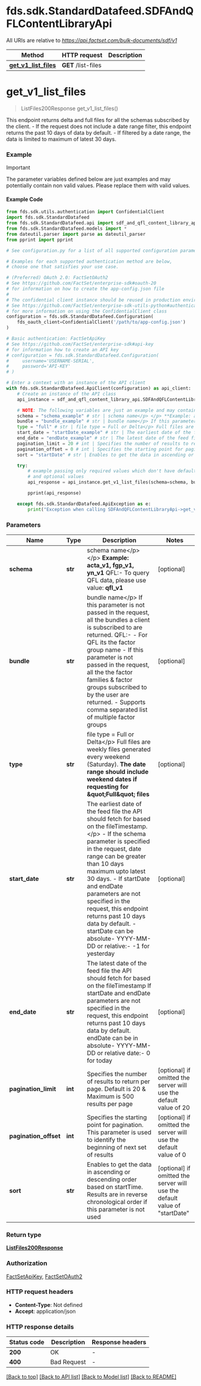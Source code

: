 # fds.sdk.StandardDatafeed.SDFAndQFLContentLibraryApi

All URIs are relative to *https://api.factset.com/bulk-documents/sdf/v1*

Method | HTTP request | Description
------------- | ------------- | -------------
[**get_v1_list_files**](SDFAndQFLContentLibraryApi.md#get_v1_list_files) | **GET** /list-files | 



# **get_v1_list_files**
> ListFiles200Response get_v1_list_files()



This endpoint returns delta and full files for all the schemas subscribed by the client.  - If the request does not include a date range filter, this endpoint returns the past 10 days of data by default.  - If filtered by a date range, the data is limited to maximum of latest 30 days. 

### Example

> [!IMPORTANT]
> The parameter variables defined below are just examples and may potentially contain non valid values. Please replace them with valid values.

#### Example Code

```python
from fds.sdk.utils.authentication import ConfidentialClient
import fds.sdk.StandardDatafeed
from fds.sdk.StandardDatafeed.api import sdf_and_qfl_content_library_api
from fds.sdk.StandardDatafeed.models import *
from dateutil.parser import parse as dateutil_parser
from pprint import pprint

# See configuration.py for a list of all supported configuration parameters.

# Examples for each supported authentication method are below,
# choose one that satisfies your use case.

# (Preferred) OAuth 2.0: FactSetOAuth2
# See https://github.com/FactSet/enterprise-sdk#oauth-20
# for information on how to create the app-config.json file
#
# The confidential client instance should be reused in production environments.
# See https://github.com/FactSet/enterprise-sdk-utils-python#authentication
# for more information on using the ConfidentialClient class
configuration = fds.sdk.StandardDatafeed.Configuration(
    fds_oauth_client=ConfidentialClient('/path/to/app-config.json')
)

# Basic authentication: FactSetApiKey
# See https://github.com/FactSet/enterprise-sdk#api-key
# for information how to create an API key
# configuration = fds.sdk.StandardDatafeed.Configuration(
#     username='USERNAME-SERIAL',
#     password='API-KEY'
# )

# Enter a context with an instance of the API client
with fds.sdk.StandardDatafeed.ApiClient(configuration) as api_client:
    # Create an instance of the API class
    api_instance = sdf_and_qfl_content_library_api.SDFAndQFLContentLibraryApi(api_client)

    # NOTE: The following variables are just an example and may contain invalid values. Please, replace these with valid values.
    schema = "schema_example" # str | schema name</p> </p> **Example: acta_v1, fgp_v1, yn_v1**  QFL:- To query QFL data, please use value:   **qfl_v1**  (optional)
    bundle = "bundle_example" # str | bundle name</p> If this parameter is not passed in the request, all the bundles a client is subscribed to are returned.  QFL:- - For QFL its the factor group name - If this parameter is not passed in the request, all the the factor families & factor groups subscribed to by the user are returned. - Supports comma separated list of multiple factor groups (optional)
    type = "full" # str | file type = Full or Delta</p> Full files are weekly files generated every weekend (Saturday). **The date range should include weekend dates if requesting for \"Full\" files** (optional)
    start_date = "startDate_example" # str | The earliest date of the feed file the API should fetch for based on the fileTimestamp.</p>     - If the schema parameter is specified in the request, date range can be greater than 10 days maximum upto latest 30 days. - If startDate and endDate parameters are not specified in the request, this endpoint returns past 10 days data by default. - startDate can be absolute- YYYY-MM-DD or relative:-  -1 for yesterday (optional)
    end_date = "endDate_example" # str | The latest date of the feed file the API should fetch for based on the fileTimestamp  If startDate and endDate parameters are not specified in the request, this endpoint returns past 10 days data by default.  endDate can be in absolute- YYYY-MM-DD or relative date:- 0 for today (optional)
    pagination_limit = 20 # int | Specifies the number of results to return per page. Default is 20 & Maximum is 500 results per page (optional) if omitted the server will use the default value of 20
    pagination_offset = 0 # int | Specifies the starting point for pagination. This parameter is used to identify the beginning of next set of results (optional) if omitted the server will use the default value of 0
    sort = "startDate" # str | Enables to get the data in ascending or descending order based on startTime. Results are in reverse chronological order if this parameter is not used (optional) if omitted the server will use the default value of "startDate"

    try:
        # example passing only required values which don't have defaults set
        # and optional values
        api_response = api_instance.get_v1_list_files(schema=schema, bundle=bundle, type=type, start_date=start_date, end_date=end_date, pagination_limit=pagination_limit, pagination_offset=pagination_offset, sort=sort)

        pprint(api_response)

    except fds.sdk.StandardDatafeed.ApiException as e:
        print("Exception when calling SDFAndQFLContentLibraryApi->get_v1_list_files: %s\n" % e)
```


### Parameters

Name | Type | Description  | Notes
------------- | ------------- | ------------- | -------------
 **schema** | **str**| schema name&lt;/p&gt; &lt;/p&gt; **Example: acta_v1, fgp_v1, yn_v1**  QFL:- To query QFL data, please use value:   **qfl_v1**  | [optional]
 **bundle** | **str**| bundle name&lt;/p&gt; If this parameter is not passed in the request, all the bundles a client is subscribed to are returned.  QFL:- - For QFL its the factor group name - If this parameter is not passed in the request, all the the factor families &amp; factor groups subscribed to by the user are returned. - Supports comma separated list of multiple factor groups | [optional]
 **type** | **str**| file type &#x3D; Full or Delta&lt;/p&gt; Full files are weekly files generated every weekend (Saturday). **The date range should include weekend dates if requesting for \&quot;Full\&quot; files** | [optional]
 **start_date** | **str**| The earliest date of the feed file the API should fetch for based on the fileTimestamp.&lt;/p&gt;     - If the schema parameter is specified in the request, date range can be greater than 10 days maximum upto latest 30 days. - If startDate and endDate parameters are not specified in the request, this endpoint returns past 10 days data by default. - startDate can be absolute- YYYY-MM-DD or relative:-  -1 for yesterday | [optional]
 **end_date** | **str**| The latest date of the feed file the API should fetch for based on the fileTimestamp  If startDate and endDate parameters are not specified in the request, this endpoint returns past 10 days data by default.  endDate can be in absolute- YYYY-MM-DD or relative date:- 0 for today | [optional]
 **pagination_limit** | **int**| Specifies the number of results to return per page. Default is 20 &amp; Maximum is 500 results per page | [optional] if omitted the server will use the default value of 20
 **pagination_offset** | **int**| Specifies the starting point for pagination. This parameter is used to identify the beginning of next set of results | [optional] if omitted the server will use the default value of 0
 **sort** | **str**| Enables to get the data in ascending or descending order based on startTime. Results are in reverse chronological order if this parameter is not used | [optional] if omitted the server will use the default value of "startDate"

### Return type

[**ListFiles200Response**](ListFiles200Response.md)

### Authorization

[FactSetApiKey](../README.md#FactSetApiKey), [FactSetOAuth2](../README.md#FactSetOAuth2)

### HTTP request headers

 - **Content-Type**: Not defined
 - **Accept**: application/json


### HTTP response details

| Status code | Description | Response headers |
|-------------|-------------|------------------|
**200** | OK |  -  |
**400** | Bad Request |  -  |

[[Back to top]](#) [[Back to API list]](../README.md#documentation-for-api-endpoints) [[Back to Model list]](../README.md#documentation-for-models) [[Back to README]](../README.md)

